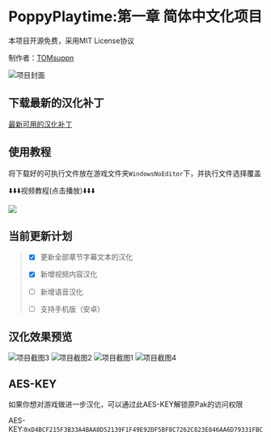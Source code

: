 # PoppyPlaytime:第一章 简体中文化项目
本项目开源免费，采用MIT License协议

制作者：[TOMsuppn](https://space.bilibili.com/454944513)

![项目封面](https://github.com/user-attachments/assets/833a2c6d-0622-410c-ac3e-3968b7dd4808)

## 下载最新的汉化补丁
[最新可用的汉化补丁](https://github.com/TOMsuppn/PoppyPlaytime-Chapter1_Chinese/releases)

## 使用教程
将下载好的可执行文件放在游戏文件夹```WindowsNoEditor```下，并执行文件选择覆盖

⬇️⬇️⬇️视频教程(点击播放)⬇️⬇️⬇️

[![](https://github.com/user-attachments/assets/2f9e98b8-534e-4c29-989b-6efd1a3100e8)](https://www.bilibili.com/video/BV1fnKWeMEiq)

## 当前更新计划

>- [x] 更新全部章节字幕文本的汉化
>
>- [x] 新增视频内容汉化
>
>- [ ] 新增语音汉化
>
>- [ ] 支持手机版（安卓）

## 汉化效果预览

![项目截图3](https://github.com/user-attachments/assets/e3208c97-7e73-4b6c-9f49-4108006205c0)
![项目截图2](https://github.com/user-attachments/assets/c1860a16-f455-4896-8162-4d06ea28cab7)
![项目截图1](https://github.com/user-attachments/assets/49a64bd2-eab3-4691-8487-ed589db8e1d1)
![项目截图4](https://github.com/user-attachments/assets/e7948ffa-9a3d-41b3-b37c-69542fbb6432)

## AES-KEY
如果你想对游戏做进一步汉化，可以通过此AES-KEY解锁原Pak的访问权限

AES-KEY:```0xD4BCF215F3B33A4BAA8D52139F1F49E92DF5BF8C7262C823E846AA6D79331FBC```
